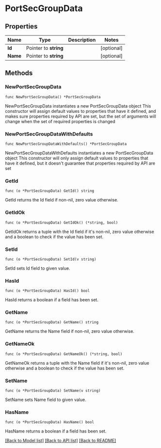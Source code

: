 # PortSecGroupData

## Properties

Name | Type | Description | Notes
------------ | ------------- | ------------- | -------------
**Id** | Pointer to **string** |  | [optional] 
**Name** | Pointer to **string** |  | [optional] 

## Methods

### NewPortSecGroupData

`func NewPortSecGroupData() *PortSecGroupData`

NewPortSecGroupData instantiates a new PortSecGroupData object
This constructor will assign default values to properties that have it defined,
and makes sure properties required by API are set, but the set of arguments
will change when the set of required properties is changed

### NewPortSecGroupDataWithDefaults

`func NewPortSecGroupDataWithDefaults() *PortSecGroupData`

NewPortSecGroupDataWithDefaults instantiates a new PortSecGroupData object
This constructor will only assign default values to properties that have it defined,
but it doesn't guarantee that properties required by API are set

### GetId

`func (o *PortSecGroupData) GetId() string`

GetId returns the Id field if non-nil, zero value otherwise.

### GetIdOk

`func (o *PortSecGroupData) GetIdOk() (*string, bool)`

GetIdOk returns a tuple with the Id field if it's non-nil, zero value otherwise
and a boolean to check if the value has been set.

### SetId

`func (o *PortSecGroupData) SetId(v string)`

SetId sets Id field to given value.

### HasId

`func (o *PortSecGroupData) HasId() bool`

HasId returns a boolean if a field has been set.

### GetName

`func (o *PortSecGroupData) GetName() string`

GetName returns the Name field if non-nil, zero value otherwise.

### GetNameOk

`func (o *PortSecGroupData) GetNameOk() (*string, bool)`

GetNameOk returns a tuple with the Name field if it's non-nil, zero value otherwise
and a boolean to check if the value has been set.

### SetName

`func (o *PortSecGroupData) SetName(v string)`

SetName sets Name field to given value.

### HasName

`func (o *PortSecGroupData) HasName() bool`

HasName returns a boolean if a field has been set.


[[Back to Model list]](../README.md#documentation-for-models) [[Back to API list]](../README.md#documentation-for-api-endpoints) [[Back to README]](../README.md)


